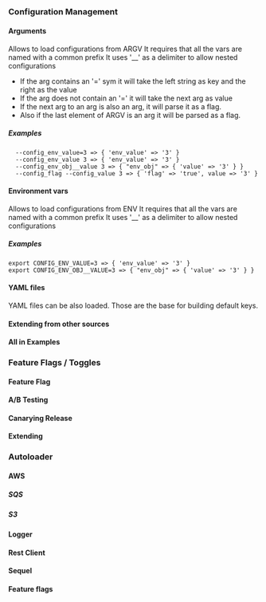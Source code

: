 ##

### Configuration Management
#### Arguments
Allows to load configurations from ARGV
It requires that all the vars are named with a common prefix
It uses '__' as a delimiter to allow nested configurations
- If the arg contains an '=' sym it will take the left string as key
  and the right as the value
- If the arg does not contain an '=' it will take the next arg as value
- If the next arg to an arg is also an arg, it will parse it as a flag.
- Also if the last element of ARGV is an arg it will
  be parsed as a flag.

##### Examples
```
  --config_env_value=3 => { 'env_value' => '3' }
  --config_env_value 3 => { 'env_value' => '3' }
  --config_env_obj__value 3 => { "env_obj" => { 'value' => '3' } }
  --config_flag --config_value 3 => { 'flag' => 'true', value => '3' }
```

#### Environment vars
Allows to load configurations from ENV
It requires that all the vars are named with a common prefix
It uses '__' as a delimiter to allow nested configurations

##### Examples
```
export CONFIG_ENV_VALUE=3 => { 'env_value' => '3' }
export CONFIG_ENV_OBJ__VALUE=3 => { "env_obj" => { 'value' => '3' } }
```


#### YAML files
YAML files can be also loaded. Those are the base for building default keys.

#### Extending from other sources

#### All in Examples



### Feature Flags / Toggles
#### Feature Flag
#### A/B Testing
#### Canarying Release
#### Extending

### Autoloader
#### AWS
##### SQS
##### S3
#### Logger
#### Rest Client
#### Sequel
#### Feature flags
